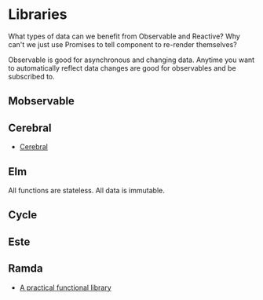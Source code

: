 # Libraries

What types of data can we benefit from Observable and Reactive? Why can't we just use Promises to tell component to re-render themselves?

Observable is good for asynchronous and changing data. Anytime you want to automatically reflect data changes are good for observables and be subscribed to.

## Mobservable

## Cerebral

* [Cerebral](http://christianalfoni.com/cerebral/)

## Elm

All functions are stateless. All data is immutable.

## Cycle

## Este

## Ramda

* [A practical functional library](http://ramdajs.com)